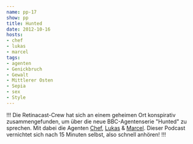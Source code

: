 ```yaml
---
name: pp-17
show: pp
title: Hunted
date: 2012-10-16
hosts:
- chef
- lukas
- marcel
tags:
- agenten
- Genickbruch
- Gewalt
- Mittlerer Osten
- Sepia
- sex
- Style
---
```

!!!
Die Retinacast-Crew hat sich an einem geheimen Ort konspirativ zusammengefunden, um über die neue BBC-Agentenserie "Hunted" zu sprechen. Mit dabei die Agenten [Chef](https://twitter.com/grischder), [Lukas](https://twitter.com/blubser) & [Marcel](https://twitter.com/xartas). Dieser Podcast vernichtet sich nach 15 Minuten selbst, also schnell anhören!
!!!

